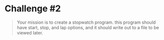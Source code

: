 # Challenge #2

>Your mission is to create a stopwatch program. this program should have start, stop, and lap options, and it should write out to a file to be viewed later.